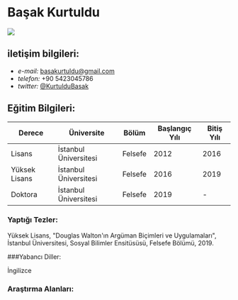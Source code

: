 # Başak Kurtuldu

![](https://avatars3.githubusercontent.com/u/47870917?s=460&v=49)

## iletişim bilgileri:  
- *e-mail:* [basakurtuldu@gmail.com](mailto:basakurtuldu@gmail.com)
- *telefon:* +90 5423045786
- *twitter:* [@KurtulduBasak](https://twitter.com/KurtulduBasak)


## Eğitim Bilgileri:

| Derece | Üniversite | Bölüm | Başlangıç Yılı | Bitiş Yılı |
| --- | --- | --- | --- | --- |
| Lisans | İstanbul Üniversitesi | Felsefe | 2012 | 2016 |
| Yüksek Lisans | İstanbul Üniversitesi | Felsefe | 2016 | 2019 |
| Doktora | İstanbul Üniversitesi | Felsefe | 2019 | - | 

### Yaptığı Tezler:

Yüksek Lisans, "Douglas Walton'ın Argüman Biçimleri ve Uygulamaları", İstanbul Üniversitesi, 
Sosyal Bilimler Ensitüsüsü, Felsefe Bölümü, 2019.

###Yabancı Diller: 

İngilizce 

### Araştırma Alanları:

